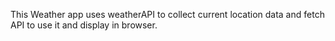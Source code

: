 This Weather app uses weatherAPI to collect current location data and fetch API to use it and display in browser.
